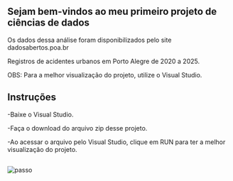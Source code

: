 ## Sejam bem-vindos ao meu primeiro projeto de ciências de dados

Os dados dessa análise foram disponibilizados pelo site dadosabertos.poa.br

Registros de acidentes urbanos em Porto Alegre de 2020 a 2025.


OBS: Para a melhor visualização do projeto, utilize o Visual Studio.

## Instruções

-Baixe o Visual Studio.

-Faça o download do arquivo zip desse projeto.

-Ao acessar o arquivo pelo Visual Studio, clique em RUN para ter a melhor visualização do projeto.
##
![passo](https://github.com/user-attachments/assets/208f2a33-84b9-41ff-8cb7-0b0b1a562b4a)
